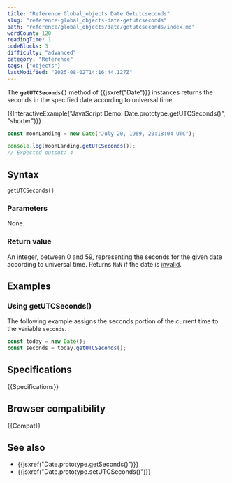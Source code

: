 ```yaml
---
title: "Reference Global_objects Date Getutcseconds"
slug: "reference-global_objects-date-getutcseconds"
path: "reference/global_objects/date/getutcseconds/index.md"
wordCount: 120
readingTime: 1
codeBlocks: 3
difficulty: "advanced"
category: "Reference"
tags: ["objects"]
lastModified: "2025-08-02T14:16:44.127Z"
---
```



The **`getUTCSeconds()`** method of {{jsxref("Date")}} instances returns the seconds in the specified date according to universal time.

{{InteractiveExample("JavaScript Demo: Date.prototype.getUTCSeconds()", "shorter")}}

```js interactive-example
const moonLanding = new Date("July 20, 1969, 20:18:04 UTC");

console.log(moonLanding.getUTCSeconds());
// Expected output: 4
```

## Syntax

```js-nolint
getUTCSeconds()
```

### Parameters

None.

### Return value

An integer, between 0 and 59, representing the seconds for the given date according to universal time. Returns `NaN` if the date is [invalid](/en-US/docs/Web/JavaScript/Reference/Global_Objects/Date#the_epoch_timestamps_and_invalid_date).

## Examples

### Using getUTCSeconds()

The following example assigns the seconds portion of the current time to the variable `seconds`.

```js
const today = new Date();
const seconds = today.getUTCSeconds();
```

## Specifications

{{Specifications}}

## Browser compatibility

{{Compat}}

## See also

- {{jsxref("Date.prototype.getSeconds()")}}
- {{jsxref("Date.prototype.setUTCSeconds()")}}
